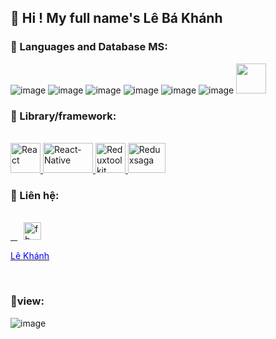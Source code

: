 <h2>👋 Hi ! My full name's Lê Bá Khánh</h2>

<h3>🔣 Languages and Database MS:</h3>

![image](https://user-images.githubusercontent.com/65387242/159687076-87e6602f-2939-4786-b248-60194f5752c1.png) 
![image](https://user-images.githubusercontent.com/65387242/159687117-35f6ddd1-9b72-4df0-835d-e9a453ce3fb3.png)
![image](https://user-images.githubusercontent.com/65387242/159687135-be0cd00f-16c3-4581-af6a-ee5a227f208b.png)
![image](https://user-images.githubusercontent.com/65387242/159687154-63322a93-cd0a-4282-b3d4-31828c9c7196.png)
![image](https://user-images.githubusercontent.com/65387242/159687168-02a5f104-4299-4b5f-bd7f-0cfbca3c3377.png)
![image](https://camo.githubusercontent.com/bade1a981ea28e4692609fb96b97c36f880e3089de921988ff379b690498ad3a/68747470733a2f2f696d672e69636f6e73382e636f6d2f6e6f6c616e2f36342f6a6176612d636f666665652d6375702d6c6f676f2e706e67)
<img src='https://cdn.worldvectorlogo.com/logos/firebase-1.svg' width="48px" height="48px" style="max-width: 100%;"></img>
<!-- ![image](https://cdn.worldvectorlogo.com/logos/firebase-1.svg) -->

<h3>📖 Library/framework:</h3><br/>

<a href="https://reactjs.org/" title="React" rel="nofollow">
       <img src="https://github.com/get-icon/geticon/raw/master/icons/react.svg" alt="React" width="48px" height="48px" style="max-width: 100%;">
</a>
<a href="https://reactnative.dev/" title="React-Native" rel="nofollow">
       <img src="https://www.datocms-assets.com/45470/1631026680-logo-react-native.png" alt="React-Native" width="80px" height="48px" style="max-width: 100%;">
</a>
<a href="https://redux-toolkit.js.org/" title="Reduxtoolkit" rel="nofollow">
       <img src="https://uxwing.com/wp-content/themes/uxwing/download/brands-and-social-media/redux-icon.png" alt="Reduxtoolkit" width="48px" height="48px" style="max-width: 100%;">
</a>
<a href="https://redux-saga.js.org/" title="ReduxSaga" rel="nofollow">
       <img src="https://user-images.githubusercontent.com/36799589/69492522-e6b41b80-0ec9-11ea-90d3-b37bacad7ca8.png" alt="Reduxsaga" width="60px" height="48px" style="max-width: 100%;">
</a>

<h3>📲 Liên hệ:</h3> <br/>

<a href="https://www.facebook.com/Leebask.KP/" title="Facebook" rel="nofollow">
      &ensp; <img src="https://upload.wikimedia.org/wikipedia/commons/thumb/1/16/Facebook-icon-1.png/600px-Facebook-icon-1.png" alt="fb" width="28px" height="28px" style="max-width: 100%;margin-left: 10px;">
       <p style="color: blue">Lê Khánh</p>
</a>
<br/>
<h3>👀view:</h3>

![image](https://user-images.githubusercontent.com/65387242/159687925-1dfe54d3-0bae-4c73-8428-e56599908285.png)





